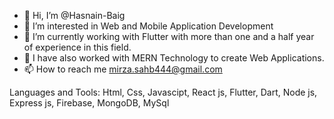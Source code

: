 - 👋 Hi, I’m @Hasnain-Baig 
- 👀 I’m interested in Web and Mobile Application Development
- 🌱 I’m currently working with Flutter with more than one and a half year of experience in this field.
- 🌱 I have also worked with MERN Technology to create Web Applications.
- 📫 How to reach me mirza.sahb444@gmail.com

Languages and Tools:
Html, Css, Javascipt, React js, Flutter, Dart, Node js, Express js, Firebase, MongoDB, MySql

